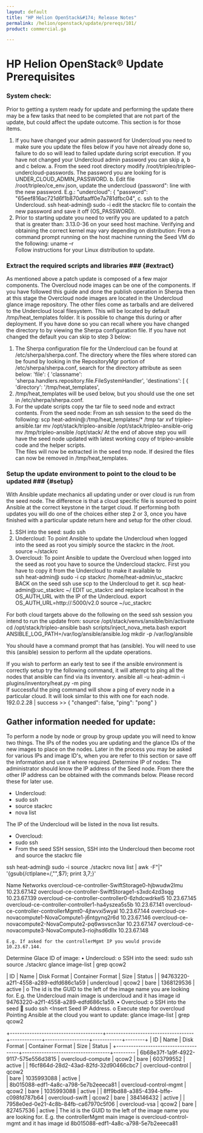 ```yaml
---
layout: default
title: "HP Helion OpenStack&#174; Release Notes"
permalink: /helion/openstack/update/prereqs/101/
product: commercial.ga

---
```

<!--UNDER REVISION-->


<script>

function PageRefresh {
onLoad="window.refresh"
}

PageRefresh();

</script>
<!--
<p style="font-size: small;"> <a href="/helion/openstack/">&#9664; PREV | <a href="/helion/openstack/">&#9650; UP</a> | <a href="/helion/openstack/faq/">NEXT &#9654; </a></p>
-->
# HP Helion OpenStack&reg; Update Prerequisites

### System check:

Prior to getting a system ready for update and performing the update there may be a few tasks that need to be completed that are not part of the update, but could affect the update outcome.  This section is for those items.
1.	If you have changed your admin password for Undercloud you need to make sure you update the files below if you have not already done so, failure to do so will lead to failed update during script execution.  If you have not changed your Undercloud admin password you can skip a, b and c below.
a.	From the seed root directory modify /root/tripleo/tripleo-undercloud-passwords.
The password you are looking for is UNDER_CLOUD_ADMIN_PASSWORD.
b.	Edit file /root/tripleo/ce_env.json, update the undercloud {password": line with the new password.  E.g.:
"undercloud": {
    "password": "65eef816ac721d6f1b870dfaaff0e7a781dfbc04",
c.	ssh to the Undercloud. 
ssh heat-admin@<undercloudIP>
sudo -i
edit the stackrc file to contain the new password and save it off (OS_PASSWORD).
2.	Prior to starting update you need to verify you are updated to a patch that is greater than:  3.13.0-36 on your seed host machine.  Verifying and obtaining the correct kernel may vary depending on distribution:  From a command prompt running on the host machine running the Seed VM do the following:
uname –r   
Follow instructions for your Linux distribution to update.

### Extract the required scripts and libraries ### {#extract}

As mentioned above a patch update is composed of a few major components.  The Overcloud node images can be one of the components.  If you have followed this guide and done the publish operation in Sherpa then at this stage the Overcloud node images are located in the Undercloud glance image repository.  The other files come as tarballs and are delivered to the Undercloud local filesystem.  This will be located by default /tmp/heat_templates folder.  It is possible to change this during or after deployment.  If you have done so you can recall where you have changed the directory to by viewing the Sherpa configuration file.  If you have not changed the default you can skip to step 3 below:  
1.	The Sherpa configuration file for the Undercloud can be found at /etc/sherpa/sherpa.conf.    The directory where the files where stored can be found by looking in the RepositoryMgr portion of /etc/sherpa/sherpa.conf, search for the directory attribute as seen below:
'file': {
'classname': 'sherpa.handlers.repository.file.FileSystemHandler',
'destinations': [
{
'directory': '/tmp/heat_templates',
2.	/tmp/heat_templates will be used below, but you should use the one set in /etc/sherpa/sherpa.conf.
3.	For the update scripts copy the tar file to seed node and extract contents.  From the seed node:  From an ssh session to the seed do the following:
scp heat-admin@<Insert undercloudIP>:/tmp/heat_templates/* /tmp
tar xvf tripleo-ansible<version>.tar 
mv /opt/stack/tripleo-ansible /opt/stack/tripleo-ansible-orig
mv /tmp/tripleo-ansible /opt/stack/
At the end of above step you will have the seed node updated with latest working copy of tripleo-ansible code and the helper scripts.  
The files will now be extracted in the seed tmp node.  If desired the files can now be removed in /tmp/heat_templates.




### Setup the update environment to point to the cloud to be updated ### {#setup}

With Ansible update mechanics all updating under or over cloud is run from the seed node.  The difference is that a cloud specific file is sourced to point Ansible at the correct keystone in the target cloud.  If performing both updates you will do one of the choices either step 2 or 3, once you have finished with a particular update return here and setup for the other cloud.
1.	SSH into the seed:
	sudo ssh <seed IP>
2.	Undercloud:  To point Ansible to update the Undercloud when logged into the seed as root you simiply source the stackrc in the /root.   
	source ~/stackrc
3.	Overcloud:  To point Ansible to update the Overcloud when logged into the seed as root you have to source the Undercloud stackrc.  First you have to copy it from the Undercloud to make it available to   
	ssh heat-admin@<Undercloud IP>
	sudo -i
	cp stackrc /home/heat-admin/uc_stackrc
BACK on the seed ssh use scp to the Undercloud to get it.
	scp heat-admin@<Undercloud ip>:uc_stackrc ~/
EDIT uc_stackrc and replace localhost in the OS_AUTH_URL with the IP of the Undercloud.  export OS_AUTH_URL=http://<Undercloud>:5000/v2.0
	source ~/uc_stackrc

For both cloud targets above do the following on the seed ssh session you intend to run the update from:
source /opt/stack/venvs/ansible/bin/activate
cd /opt/stack/tripleo-ansible
bash scripts/inject_nova_meta.bash
export ANSIBLE_LOG_PATH=/var/log/ansible/ansible.log
mkdir -p /var/log/ansible

You should have a command prompt that has (ansible).  You will need to use this (ansible) session to perform all the update operations.

If you wish to perform an early test to see if the ansible environment is correctly setup try the following command, it will attempt to ping all the nodes that ansible can find via its inventory.
ansible all -u heat-admin -i plugins/inventory/heat.py -m ping  
If successful the ping command will show a ping of every node in a particular cloud.  It will look similar to this with one for each node.  
192.0.2.28 | success >> {
	"changed": false,
	"ping": "pong"
}

## Gather information needed for update:
To perform a node by node or group by group update you will need to know two things.  The IPs of the nodes you are updating and the glance IDs of the new images to place on the nodes.  Later in the process you may be asked for various IPs and image ID's, when you are refer to this section or save off the information and use it where required.
Determine IP of nodes:
The administrator should know the IP address of the Seed node.  From there the other IP address can be obtained with the commands below.  Please record these for later use. 
* Undercloud:
* sudo ssh <Seed IP>
* source stackrc
* nova list

The IP of the Undercloud will be listed in the nova list results.  
* Overcloud:
* sudo ssh <Seed IP>
* From the seed SSH session, SSH into the Undercloud then become root and source the stackrc file

ssh heat-admin@<Undercloud IP>
sudo -i
source ./stackrc
nova list | awk -F"|" '{gsub(/ctlplane=/,"",$7); print $3,$7;}'         

Name                                                   Networks
overcloud-ce-controller-SwiftStorage0-hjbwudw2lmu     10.23.67.142
overcloud-ce-controller-SwiftStorage1-s3xdc4zd3sqg     10.23.67.139
overcloud-ce-controller-controller0-6zhdcwdrkel5       10.23.67.145
overcloud-ce-controller-controller1-ha4yszea5s5b       10.23.67.141
overcloud-ce-controller-controllerMgmt0-4jtwvxi5wyal   10.23.67.144
overcloud-ce-novacompute1-NovaCompute1-j6ntgynq2r6d    10.23.67.146
overcloud-ce-novacompute2-NovaCompute2-pq6wsvscn3ar    10.23.67.147
overcloud-ce-novacompute3-NovaCompute3-riojhsd6dllx    10.23.67.148

	E.g. If asked for the controllerMgmt IP you would provide 10.23.67.144.
Determine Glace ID of image:
•	Undercloud:
o	SSH into the seed:
sudo ssh <Insert Seed IP address>
source ./stackrc
glance image-list | grep qcow2

| ID                                   | Name                   | Disk Format | Container Format | Size       | Status |
| 94763220-a2f1-4558-a289-edfd686c1a59 | undercloud         | qcow2       | bare             | 1368129536 | active |
o	The id is the GUID to the left of the image name you are looking for.  E.g. the Undercloud main image is undercloud and it has image id 94763220-a2f1-4558-a289-edfd686c1a59. 
•	Overcloud:
o	SSH into the seed 
	sudo ssh <Insert Seed IP Address.
o	Execute step for overcloud Pointing Ansible at the cloud you want to update: 
glance image-list | grep qcow2

+--------------------------------------+------------------------------------+-------------+------------------+------------+--------+
| ID                                   | Name                               | Disk Format | Container Format | Size       | Status |
+--------------------------------------+------------------------------------+---------
| 6b68e37f-1a9f-4922-9117-575e556d3815 | overcloud-compute              | qcow2       | bare             | 603799552  | active |
| f6cf864d-28d2-43ad-82fd-32d90466cbc7 | overcloud-control              | qcow2  
| bare             | 1035993088 | active |     
| 8b015088-edf1-4a8c-a798-5e7b2eeeca81 | overcloud-control-mgmt         | qcow2       | bare             | 1035993088 | active |
| 8ff9bd88-a385-4394-bffe-c098fd787b64 | overcloud-swift                | qcow2       | bare             | 384146432  | active |
| 7958e0ed-0e21-4c8b-84fb-ca67970c5f06 | overcloud-vsa                  | qcow2       | bare             | 827457536  | active |
The id is the GUID to the left of the image name you are looking for.  E.g. the controllerMgmt main image is overcloud-control-mgmt and it has image id 8b015088-edf1-4a8c-a798-5e7b2eeeca81

